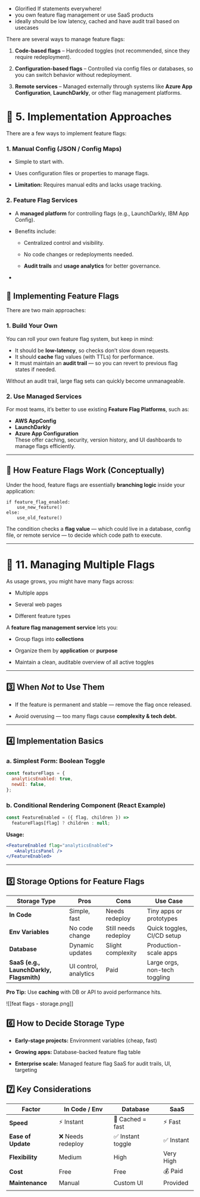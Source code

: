 

* Glorified If statements everywhere!
* you own feature flag management or use SaaS products
* ideally should be low latency, cached and have audit trail based on usecases


There are several ways to manage feature flags:

1. **Code-based flags** – Hardcoded toggles (not recommended, since they require redeployment).
    
2. **Configuration-based flags** – Controlled via config files or databases, so you can switch behavior without redeployment.
    
3. **Remote services** – Managed externally through systems like **Azure App Configuration**, **LaunchDarkly**, or other flag management platforms.



# 🧰 **5. Implementation Approaches**

There are a few ways to implement feature flags:

### 1. **Manual Config (JSON / Config Maps)**

- Simple to start with.
    
- Uses configuration files or properties to manage flags.
    
- **Limitation:** Requires manual edits and lacks usage tracking.
    

### 2. **Feature Flag Services**

- A **managed platform** for controlling flags (e.g., LaunchDarkly, IBM App Config).
    
- Benefits include:
    
    - Centralized control and visibility.
        
    - No code changes or redeployments needed.
        
    - **Audit trails** and **usage analytics** for better governance.
- 

## 🧩 **Implementing Feature Flags**

There are two main approaches:

### 1. **Build Your Own**

You can roll your own feature flag system, but keep in mind:
- It should be **low-latency**, so checks don’t slow down requests.
- It should **cache** flag values (with TTLs) for performance.
- It must maintain an **audit trail** — so you can revert to previous flag states if needed.
    

Without an audit trail, large flag sets can quickly become unmanageable.

### 2. **Use Managed Services**

For most teams, it’s better to use existing **Feature Flag Platforms**, such as:

- **AWS AppConfig**
- **LaunchDarkly**    
- **Azure App Configuration**  
    These offer caching, security, version history, and UI dashboards to manage flags efficiently.




---


## 🧠 **How Feature Flags Work (Conceptually)**

Under the hood, feature flags are essentially **branching logic** inside your application:

```
if feature_flag_enabled:
    use_new_feature()
else:
    use_old_feature()

```


The condition checks a **flag value** — which could live in a database, config file, or remote service — to decide which code path to execute.


---

# 🧩 **11. Managing Multiple Flags**

As usage grows, you might have many flags across:

- Multiple apps
    
- Several web pages
    
- Different feature types
    

A **feature flag management service** lets you:

- Group flags into **collections**
    
- Organize them by **application** or **purpose**
    
- Maintain a clean, auditable overview of all active toggles

---


## 3️⃣ When _Not_ to Use Them

- If the feature is permanent and stable — remove the flag once released.
    
- Avoid overusing — too many flags cause **complexity & tech debt.**

---


## 4️⃣ Implementation Basics

### a. Simplest Form: Boolean Toggle

```js
const featureFlags = {
  analyticsEnabled: true,
  newUI: false,
};
```

### b. Conditional Rendering Component (React Example)

```jsx
const FeatureEnabled = ({ flag, children }) =>
  featureFlags[flag] ? children : null;
```

**Usage:**

```jsx
<FeatureEnabled flag="analyticsEnabled">
   <AnalyticsPanel />
</FeatureEnabled>
```

---


## 5️⃣ Storage Options for Feature Flags

|Storage Type|Pros|Cons|Use Case|
|---|---|---|---|
|**In Code**|Simple, fast|Needs redeploy|Tiny apps or prototypes|
|**Env Variables**|No code change|Still needs redeploy|Quick toggles, CI/CD setup|
|**Database**|Dynamic updates|Slight complexity|Production-scale apps|
|**SaaS (e.g., LaunchDarkly, Flagsmith)**|UI control, analytics|Paid|Large orgs, non-tech toggling|

**Pro Tip:** Use **caching** with DB or API to avoid performance hits.


![[feat flags - storage.png]]



## 6️⃣ How to Decide Storage Type

- **Early-stage projects:** Environment variables (cheap, fast)
    
- **Growing apps:** Database-backed feature flag table
    
- **Enterprise scale:** Managed feature flag SaaS for audit trails, UI, targeting




## 7️⃣ Key Considerations

| Factor             | In Code / Env    | Database         | SaaS      |
| ------------------ | ---------------- | ---------------- | --------- |
| **Speed**          | ⚡ Instant        | 🚀 Cached = fast | ⚡ Fast    |
| **Ease of Update** | ❌ Needs redeploy | ✅ Instant toggle | ✅ Instant |
| **Flexibility**    | Medium           | High             | Very High |
| **Cost**           | Free             | Free             | 💰 Paid   |
| **Maintenance**    | Manual           | Custom UI        | Provided  |
|                    |                  |                  |           |


